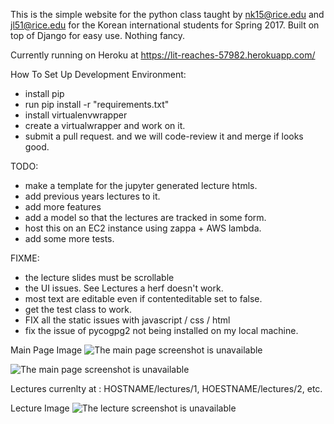 This is the simple website for the python class taught by nk15@rice.edu and jl51@rice.edu for the Korean international
students for Spring 2017. Built on top of Django for easy use. Nothing fancy.

Currently running on Heroku at
https://lit-reaches-57982.herokuapp.com/

How To Set Up Development Environment:
- install pip
- run             pip install -r "requirements.txt"
- install virtualenvwrapper
- create a virtualwrapper and work on it.
- submit a pull request. and we will code-review it and merge if looks good.


TODO:
- make a template for the jupyter generated lecture htmls.
- add previous years lectures to it.
- add more features
- add a model so that the lectures are tracked in some form.
- host this on an EC2 instance using zappa + AWS lambda.
- add some more tests.

FIXME:
- the lecture slides must be scrollable
- the UI issues. See Lectures a herf doesn't work.
- most text are editable even if contenteditable set to false.
- get the test class to work.
- FIX all the static issues with javascript / css / html
- fix the issue of pycogpg2 not being installed on my local machine.


Main Page Image
![The main page screenshot is unavailable](https://cloud.githubusercontent.com/assets/10087079/21211491/92b13fe2-c249-11e6-8748-45462600ff62.png)

![The main page screenshot is unavailable](https://cloud.githubusercontent.com/assets/10087079/21211497/9b537958-c249-11e6-901e-bd90b1c57995.png)

Lectures currenlty at : HOSTNAME/lectures/1,   HOESTNAME/lectures/2, etc.

Lecture Image
![The lecture screenshot is unavailable](https://cloud.githubusercontent.com/assets/10087079/21213540/a4b34972-c25a-11e6-9d00-6d99e9bd945e.png)
